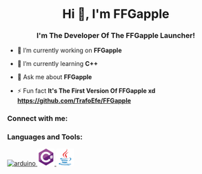 <h1 align="center">Hi 👋, I'm FFGapple</h1>
<h3 align="center">I'm The Developer Of The FFGapple Launcher!</h3>

- 🔭 I’m currently working on **FFGapple**

- 🌱 I’m currently learning **C++**

- 💬 Ask me about **FFGapple**

- ⚡ Fun fact **It's The First Version Of FFGapple xd https://github.com/TrafoEfe/FFGapple**

<h3 align="left">Connect with me:</h3>
<p align="left">
</p>

<h3 align="left">Languages and Tools:</h3>
<p align="left"> <a href="https://www.arduino.cc/" target="_blank" rel="noreferrer"> <img src="https://cdn.worldvectorlogo.com/logos/arduino-1.svg" alt="arduino" width="40" height="40"/> </a> <a href="https://www.w3schools.com/cs/" target="_blank" rel="noreferrer"> <img src="https://raw.githubusercontent.com/devicons/devicon/master/icons/csharp/csharp-original.svg" alt="csharp" width="40" height="40"/> </a> <a href="https://www.java.com" target="_blank" rel="noreferrer"> <img src="https://raw.githubusercontent.com/devicons/devicon/master/icons/java/java-original.svg" alt="java" width="40" height="40"/> </a> </p>
